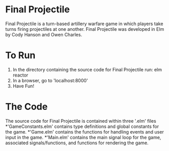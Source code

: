 Final Projectile
==================
Final Projectile is a turn-based artillery warfare game in which players take turns firing projectiles at one another.
Final Projectile was developed in Elm by Cody Hanson and Owen Charles.

To Run
==========
1. In the directory containing the source code for Final Projectile run:
   elm reactor
2. In a browser, go to 'localhost:8000'
3. Have Fun!

The Code
============
The source code for Final Projectile is contained within three '.elm' files
*'GameConstants.elm' contains type definitions and global constants for the game.
*'Game.elm' contains the functions for handling events and user input in the game.
*'Main.elm' contains the main signal loop for the game, associated signals/functions, and functions for rendering the game.
